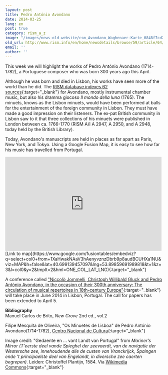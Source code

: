 ```yaml
---
layout: post
title: Pedro António Avondano
date: 2014-03-25
lang: en
post: true
category: rism_a_z
image: "/images/news-old-website/csm_Avondano_Waghenaer-Karte_0848f7cd20.jpg"
old_url: http://www.rism.info/en/home/newsdetails/browse/59/article/64/pedro-antonio-avondano.html
email: ''
author: ''
---
```


This week we will highlight the works of Pedro António Avondano (1714-1782), a Portuguese composer who was born 300 years ago this April.

Although he was born and died in Lisbon, his works have seen more of the world than he did. The [RISM database indexes 62 sources](https://opac.rism.info/search?View=rism&author=Pedro+Ant%C3%B3nio+Avondano){:target="_blank"} for Avondano, mostly instrumental chamber music, but also his dramma giocoso _Il mondo della luna_ (1765). The minuets, knows as the Lisbon minuets, would have been performed at balls for the entertainment of the foreign community in Lisbon. They must have made a good impression on their listeners. The ex-pat British community in Lisbon saw to it that three collections of his minuets were published in London between ca. 1766-1770 (RISM A/I A 2947, A 2950, and A 2948, today held by the British Library).

Today, Avondano's manuscripts are held in places as far apart as Paris, New York, and Tokyo. Using a Google Fusion Map, it is easy to see how far his music has travelled from Portugal.

<iframe width="500" height="300" scrolling="no" frameborder="no" src="https://www.google.com/fusiontables/embedviz?q=select+col0+from+1XaHwakNAaV3hAenyvznzDbrb9p8audBCUHXa1NU&amp;viz=MAP&amp;h=false&amp;lat=40.699139457097&amp;lng=53.89859691989818&amp;t=1&amp;z=2&amp;l=col0&amp;y=2&amp;tmplt=2&amp;hml=ONE_COL_LAT_LNG"></iframe>
[Link to map](https://www.google.com/fusiontables/embedviz?q=select+col0+from+1XaHwakNAaV3hAenyvznzDbrb9p8audBCUHXa1NU&viz=MAP&h=false&lat=40.699139457097&lng=53.89859691989818&t=1&z=3&l=col0&y=2&tmplt=2&hml=ONE_COL_LAT_LNG){:target="_blank"}

A conference called ["Niccolò Jommelli, Christoph Willibald Gluck and Pedro António Avondano, in the occasion of their 300th anniversary: The circulation of musical repertoires in 18th-century Europe"](https://goldenpages.jpehs.co.uk/2014/02/27/niccolo-jommelli-christoph-willibald-gluck-and-pedro-antonio-avondano-in-the-occasion-of-their-300th-anniversary-the-circulation-of-musical-repertoires-in-18th-century-europe/){:target="_blank"} will take place in June 2014 in Lisbon, Portugal. The call for papers has been extended to April 5.

**Bibliography**  
Manuel Carlos de Brito, _New Grove_ 2nd ed., vol.2

Filipe Mesquita de Oliveira, "Os Minuetes de Lisboa" de Pedro António Avondano(1714-1782), [Centro Nacional de Cultura](http://www.e-cultura.pt/DestaqueCulturalDisplay.aspx?ID=587){:target="_blank"}

Image credit: "Gedaente en ... vant Landt van Portugal" from _Mariner’s Mirror (T'eerste deel vande Spieghel der zeevaerdt, van de navigatie der Westersche zee, innehoudende alle de custen van Vranckrijck, Spaingen ende 't principaelste deel van Engelandt, in diversche zee caerten begrepen)_. Leiden: Christoffel Plantijn, 1584. Via [Wikimedia Commons](http://commons.wikimedia.org/wiki/File%3A1584_Portugal_Waghenaer.jpg){:target="_blank"}
